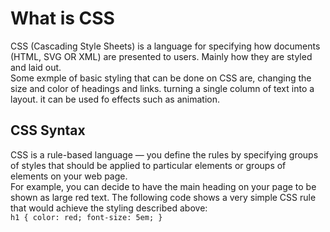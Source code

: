 # What is CSS

CSS (Cascading Style Sheets) is a language for specifying how documents (HTML, SVG OR XML) are presented to users. Mainly how they are styled and laid out.
<br> Some exmple of basic styling that can be done on CSS are, changing the size and color of headings and links. turning a single column of text into a layout. it can be used fo effects such as animation.

## CSS Syntax

CSS is a rule-based language — you define the rules by specifying groups of styles that should be applied to particular elements or groups of elements on your web page.
<br> For example, you can decide to have the main heading on your page to be shown as large red text. The following code shows a very simple CSS rule that would achieve the styling described above:
<br>`h1 {
    color: red;
    font-size: 5em;
}`
